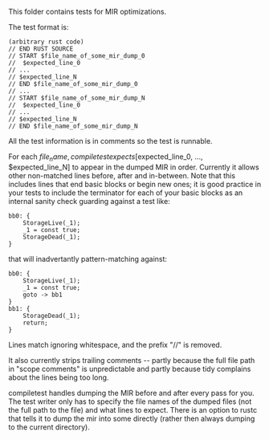 This folder contains tests for MIR optimizations.

The test format is:

```
(arbitrary rust code)
// END RUST SOURCE
// START $file_name_of_some_mir_dump_0
//  $expected_line_0
// ...
// $expected_line_N
// END $file_name_of_some_mir_dump_0
// ...
// START $file_name_of_some_mir_dump_N
//  $expected_line_0
// ...
// $expected_line_N
// END $file_name_of_some_mir_dump_N
```

All the test information is in comments so the test is runnable.

For each $file_name, compiletest expects [$expected_line_0, ...,
$expected_line_N] to appear in the dumped MIR in order.  Currently it allows
other non-matched lines before, after and in-between. Note that this includes
lines that end basic blocks or begin new ones; it is good practice
in your tests to include the terminator for each of your basic blocks as an
internal sanity check guarding against a test like:

```
bb0: {
    StorageLive(_1);
    _1 = const true;
    StorageDead(_1);
}
```

that will inadvertantly pattern-matching against:

```
bb0: {
    StorageLive(_1);
    _1 = const true;
    goto -> bb1
}
bb1: {
    StorageDead(_1);
    return;
}
```

Lines match ignoring whitespace, and the prefix "//" is removed.

It also currently strips trailing comments -- partly because the full file path
in "scope comments" is unpredictable and partly because tidy complains about
the lines being too long.

compiletest handles dumping the MIR before and after every pass for you.  The
test writer only has to specify the file names of the dumped files (not the
full path to the file) and what lines to expect.  There is an option to rustc
that tells it to dump the mir into some directly (rather then always dumping to
the current directory).

